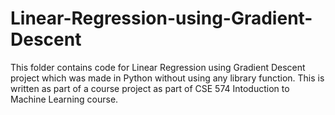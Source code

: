 # Linear-Regression-using-Gradient-Descent
This folder contains code for Linear Regression using Gradient Descent project which was made in Python without using any library function.
This is written as part of a course project as part of CSE 574 Intoduction to Machine Learning course.
